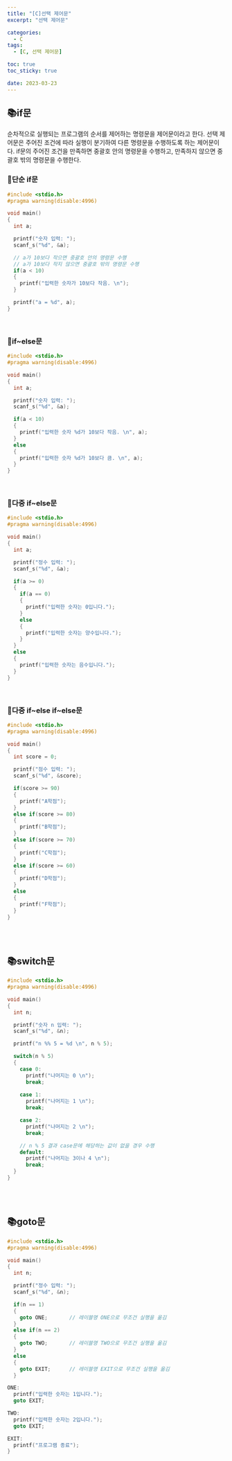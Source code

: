 ```yaml
---
title: "[C]선택 제어문"
excerpt: "선택 제어문"

categories:
  - C
tags:
  - [C, 선택 제어문]

toc: true
toc_sticky: true

date: 2023-03-23
---
```


## 📚if문
순차적으로 실행되는 프로그램의 순서를 제어하는 명령문을 제어문이라고 한다. 선택 제어문은 주어진 조건에 따라 실행이 분기하여 다른 명령문을 수행하도록 하는 제어문이다. if문의 주어진 조건을 만족하면 중괄호 안의 명령문을 수행하고, 만족하지 않으면 중괄호 밖의 명령문을 수행한다.

### 📄단순 if문

```c
#include <stdio.h>
#pragma warning(disable:4996)

void main()
{
  int a;

  printf("숫자 입력: ");
  scanf_s("%d", &a);

  // a가 10보다 작으면 중괄호 안의 명령문 수행
  // a가 10보다 작지 않으면 중괄호 밖의 명령문 수행
  if(a < 10)
  {
    printf("입력한 숫자가 10보다 작음. \n");
  }

  printf("a = %d", a);
}
```

<br>

### 📄if~else문

```c
#include <stdio.h>
#pragma warning(disable:4996)

void main()
{
  int a;

  printf("숫자 입력: ");
  scanf_s("%d", &a);

  if(a < 10)
  {
    printf("입력한 숫자 %d가 10보다 작음. \n", a);
  }
  else
  {
    printf("입력한 숫자 %d가 10보다 큼. \n", a);
  }
}
```

<br>

### 📄다중 if~else문

```c
#include <stdio.h>
#pragma warning(disable:4996)

void main()
{
  int a;

  printf("정수 입력: ");
  scanf_s("%d", &a);

  if(a >= 0)
  {
    if(a == 0)
    {
      printf("입력한 숫자는 0입니다.");
    }
    else
    {
      printf("입력한 숫자는 양수입니다.");
    }
  }
  else
  {
    printf("입력한 숫자는 음수입니다.");
  }
}
```

<br>

### 📄다중 if~else if~else문

```c
#include <stdio.h>
#pragma warning(disable:4996)

void main()
{
  int score = 0;

  printf("점수 입력: ");
  scanf_s("%d", &score);

  if(score >= 90)
  {
    printf("A학점");
  }
  else if(score >= 80)
  {
    printf("B학점");
  }
  else if(score >= 70)
  {
    printf("C학점");
  }
  else if(score >= 60)
  {
    printf("D학점");
  }
  else
  {
    printf("F학점");
  }
}
```

<br><br>

## 📚switch문

```c
#include <stdio.h>
#pragma warning(disable:4996)

void main()
{
  int n;

  printf("숫자 n 입력: ");
  scanf_s("%d", &n);

  printf("n %% 5 = %d \n", n % 5);

  switch(n % 5)
  {
    case 0:
      printf("나머지는 0 \n");
      break;
      
    case 1:
      printf("나머지는 1 \n");
      break;

    case 2:
      printf("나머지는 2 \n");
      break;

    // n % 5 결과 case문에 해당하는 값이 없을 경우 수행
    default:
      printf("나머지는 3이나 4 \n");
      break;
  }
}
```

<br><br>

## 📚goto문

```c
#include <stdio.h>
#pragma warning(disable:4996)

void main()
{
  int n;

  printf("정수 입력: ");
  scanf_s("%d", &n);

  if(n == 1)
  {
    goto ONE;       // 레이블명 ONE으로 무조건 실행을 옮김
  }
  else if(n == 2)
  {
    goto TWO;       // 레이블명 TWO으로 무조건 실행을 옮김
  }
  else
  {
    goto EXIT;      // 레이블명 EXIT으로 무조건 실행을 옮김
  }

ONE:
  printf("입력한 숫자는 1입니다.");
  goto EXIT;

TWO:
  printf("입력한 숫자는 2입니다.");
  goto EXIT;

EXIT:
  printf("프로그램 종료");
}
```

<br><br>
